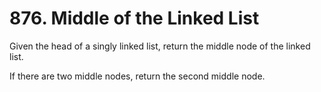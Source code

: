 # 876. Middle of the Linked List

Given the head of a singly linked list, return the middle node of the linked list.

If there are two middle nodes, return the second middle node.
